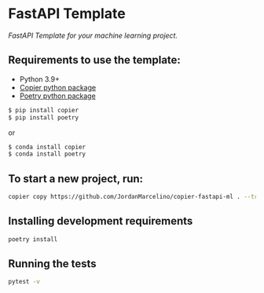# FastAPI Template

_FastAPI Template for your machine learning project._

## Requirements to use the template:

-   Python 3.9+
-   [Copier python package](https://copier.readthedocs.io/en/stable/)
-   [Poetry python package](https://python-poetry.org/)

```bash
$ pip install copier
$ pip install poetry
```

or

```bash
$ conda install copier
$ conda install poetry
```

## To start a new project, run:

```bash
copier copy https://github.com/JordanMarcelino/copier-fastapi-ml . --trust
```

## Installing development requirements

```bash
poetry install
```

## Running the tests

```bash
pytest -v
```
